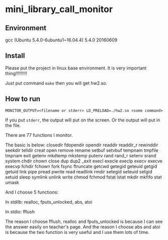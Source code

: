 # mini_library_call_monitor

Environment
-----------
gcc (Ubuntu 5.4.0-6ubuntu1~16.04.4) 5.4.0 20160609

Install
-------

Please put the project in linux base environment.
It is very important thing!!!!!!!!!

Just put command `make` then you will get hw2.so.

How to run
----------

`MONITOR_OUTPUT=<filename or stderr> LD_PRELOAD=./hw2.so <some command>`

If you put `stderr`, the output will put on the screen. 
Or the output will put in the file.

There are 77 functions I monitor.

The basic is below:
closedir fdopendir opendir readdir readdir_r rewinddir seekdir telldir   creat 
open     remove    rename  setbuf  setvbuf   tempnam   tmpfile tmpnam    exit
getenv   mkdtemp   mkstemp putenv  rand      rand_r    setenv  srand     system
chdir    chown     close   dup     dup2      _exit     execl   execle    execlp
execv    execve    execvp  fchdir  fchown    fork      fsync   ftruncate getcwd
getegid  geteuid   getgid  getuid  link      pipe      pread   pwrite    read
readlink rmdir     setegid seteuid setgid    setuid    sleep   symlink   unlink
write    chmod     fchmod  fstat   lstat     mkdir     mkfifo  stat      umask

And I choose 5 functions:

In stdilb: 
realloc, fputs_unlocked, abs, atoi

In stdio:
fflush

The reason I choose fflush, realloc and fputs_unlocked is because I can see the answer easily on teacher's page.
And the reason I choose abs and atoi is because the two function is very useful and I use them lots of time.
